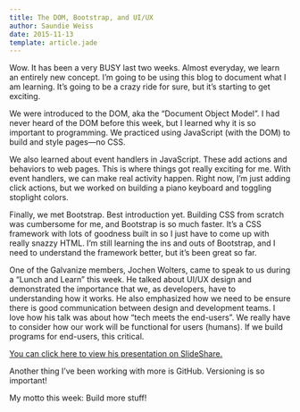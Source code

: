 ```yaml
---
title: The DOM, Bootstrap, and UI/UX
author: Saundie Weiss
date: 2015-11-13
template: article.jade
---
```


Wow. It has been a very BUSY last two weeks. Almost everyday, we learn an entirely new concept. I’m going to be using this blog to document what I am learning. It’s going to be a crazy ride for sure, but it’s starting to get exciting.

<span class="more"></span>

We were introduced to the DOM, aka the “Document Object Model”. I had never heard of the DOM before this week, but I learned why it is so important to programming. We practiced using JavaScript (with the DOM) to build and style pages—no CSS.

We also learned about event handlers in JavaScript. These add actions and behaviors to web pages. This is where things got really exciting for me. With event handlers, we can make real activity happen. Right now, I’m just adding click actions, but we worked on building a piano keyboard and toggling stoplight colors.

Finally, we met Bootstrap. Best introduction yet. Building CSS from scratch was cumbersome for me, and Bootstrap is so much faster. It’s a CSS framework with lots of goodness built in so I just have to come up with really snazzy HTML.  I’m still learning the ins and outs of Bootstrap, and I need to understand the framework better, but it’s been great so far.

One of the Galvanize members, Jochen Wolters, came to speak to us during a “Lunch and Learn” this week. He talked about UI/UX design and demonstrated the importance that we, as developers, have to understanding how it works. He also emphasized how we need to be ensure there is good communication between design and development teams. I love how his talk was about how “tech meets the end-users”. We really have to consider how our work will be functional for users (humans). If we build programs for end-users, this critical.

[You can click here to view his presentation on SlideShare.](http://www.slideshare.net/jochen_wolters/an-introduction-to-ben-shneidermans-eight-golden-rules-of-interface-design)

Another thing I’ve been working with more is GitHub. Versioning is so important!

My motto this week: Build more stuff!
